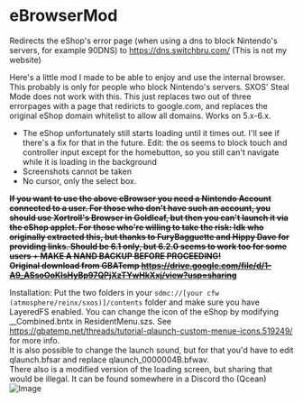 # eBrowserMod
Redirects the eShop's error page (when using a dns to block Nintendo's servers, for example 90DNS) to https://dns.switchbru.com/ (This is not my website)
  
Here's a little mod I made to be able to enjoy and use the internal browser. This probably is only for people who block Nintendo's servers. SXOS' Steal Mode does not work with this.
This just replaces two out of three errorpages with a page that rediricts to google.com, and replaces the original eShop domain whitelist to allow all domains. Works on 5.x-6.x.
  
* The eShop unfortunately still starts loading until it times out. I'll see if there's a fix for that in the future. 
Edit: the os seems to block touch and controller input except for the homebutton, so you still can't navigate while it is loading in the background
* Screenshots cannot be taken
* No cursor, only the select box.
  
~~**If you want to use the above eBrowser you need a Nintendo Account connected to a user. For those who don't have such an account, you should use Xortroll's Browser in Goldleaf, but then you can't launch it via the eShop applet. For those who're willing to take the risk:  Idk who originally extracted this, but thanks to FuryBagguette and Hippy Dave for providing links. **Should be 6.1 only, but 6.2.0 seems to work too for some users + MAKE A NAND BACKUP BEFORE PROCEEDING!**  
Original download from GBATemp https://drive.google.com/file/d/1-A9_ASsoOoKIsHyBp97QPjXzTYwHkXxj/view?usp=sharing**~~
  
Installation: Put the two folders in your `sdmc://[your cfw (atmosphere/reinx/sxos)]/contents` folder and make sure you have LayeredFS enabled.
You can change the icon of the eShop by modifying __Combined.bntx in ResidentMenu.szs.
See https://gbatemp.net/threads/tutorial-qlaunch-custom-menue-icons.519249/ for more info.  
It is also possible to change the launch sound, but for that you'd have to edit qlaunch.bfsar and replace qlaunch_0000004B.bfwav.  
There also is a modified version of the loading screen, but sharing that would be illegal. It can be found somewhere in a Discord tho (Qcean) 
![Image](https://cdn.discordapp.com/attachments/272399519570722826/535079649856716811/unknown.png)
